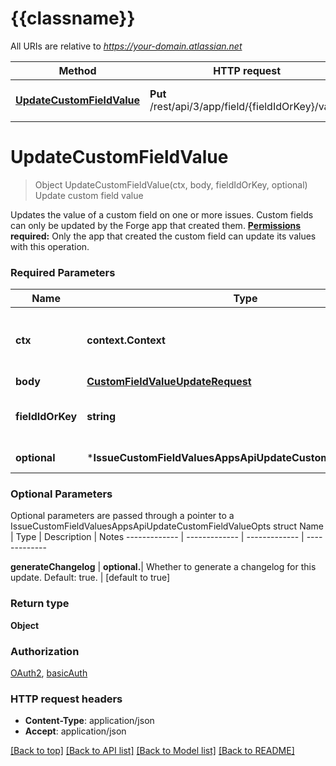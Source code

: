 # {{classname}}

All URIs are relative to *https://your-domain.atlassian.net*

Method | HTTP request | Description
------------- | ------------- | -------------
[**UpdateCustomFieldValue**](IssueCustomFieldValuesAppsApi.md#UpdateCustomFieldValue) | **Put** /rest/api/3/app/field/{fieldIdOrKey}/value | Update custom field value

# **UpdateCustomFieldValue**
> Object UpdateCustomFieldValue(ctx, body, fieldIdOrKey, optional)
Update custom field value

Updates the value of a custom field on one or more issues. Custom fields can only be updated by the Forge app that created them.  **[Permissions](#permissions) required:** Only the app that created the custom field can update its values with this operation.

### Required Parameters

Name | Type | Description  | Notes
------------- | ------------- | ------------- | -------------
 **ctx** | **context.Context** | context for authentication, logging, cancellation, deadlines, tracing, etc.
  **body** | [**CustomFieldValueUpdateRequest**](CustomFieldValueUpdateRequest.md)|  | 
  **fieldIdOrKey** | **string**| The ID or key of the custom field. For example, &#x60;customfield_10010&#x60;. | 
 **optional** | ***IssueCustomFieldValuesAppsApiUpdateCustomFieldValueOpts** | optional parameters | nil if no parameters

### Optional Parameters
Optional parameters are passed through a pointer to a IssueCustomFieldValuesAppsApiUpdateCustomFieldValueOpts struct
Name | Type | Description  | Notes
------------- | ------------- | ------------- | -------------


 **generateChangelog** | **optional.**| Whether to generate a changelog for this update. Default: true. | [default to true]

### Return type

**Object**

### Authorization

[OAuth2](../README.md#OAuth2), [basicAuth](../README.md#basicAuth)

### HTTP request headers

 - **Content-Type**: application/json
 - **Accept**: application/json

[[Back to top]](#) [[Back to API list]](../README.md#documentation-for-api-endpoints) [[Back to Model list]](../README.md#documentation-for-models) [[Back to README]](../README.md)

